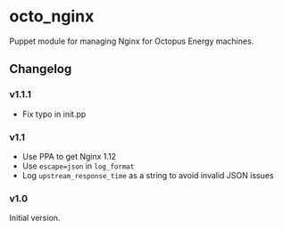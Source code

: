 # octo_nginx

Puppet module for managing Nginx for Octopus Energy machines.

## Changelog

### v1.1.1
- Fix typo in init.pp

### v1.1

- Use PPA to get Nginx 1.12
- Use `escape=json` in `log_format`
- Log `upstream_response_time` as a string to avoid invalid JSON issues

### v1.0

Initial version.
